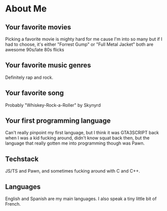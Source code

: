 # About Me

## Your favorite movies
Picking a favorite movie is mighty hard for me cause I'm into so many but if I had to choose, it's either "Forrest Gump" or "Full Metal Jacket" both are awesome 90s/late 80s flicks

## Your favorite music genres
Definitely rap and rock.

## Your favorite song
Probably "Whiskey-Rock-a-Roller" by Skynyrd

## Your first programming language
Can't really pinpoint my first language, but I think it was GTA3SCRIPT back when I was a kid fucking around, didn't know squat back then, but the language that really gotten me into programming though was Pawn.

## Techstack
JS/TS and Pawn, and sometimes fucking around with C and C++.

## Languages
English and Spanish are my main languages. I also speak a tiny little bit of French.
